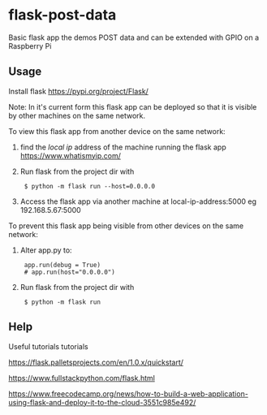 # flask-post-data
Basic flask app the demos POST data and can be extended with GPIO on a Raspberry Pi

## Usage
Install flask https://pypi.org/project/Flask/

Note: In it's current form this flask app can be deployed so that it is visible by other machines on the same network.

To view this flask app from another device on the same network:

1. find the *local ip* address of the machine running the flask app https://www.whatismyip.com/
2. Run flask from the project dir with

		$ python -m flask run --host=0.0.0.0

2. Access the flask app via another machine at local-ip-address:5000 eg 192.168.5.67:5000


To prevent this flask app being visible from other devices on the same network:

1. Alter app.py to:
	
		app.run(debug = True)
		# app.run(host="0.0.0.0")

2. Run flask from the project dir with 

		$ python -m flask run


## Help
Useful tutorials
tutorials

https://flask.palletsprojects.com/en/1.0.x/quickstart/

https://www.fullstackpython.com/flask.html

https://www.freecodecamp.org/news/how-to-build-a-web-application-using-flask-and-deploy-it-to-the-cloud-3551c985e492/

